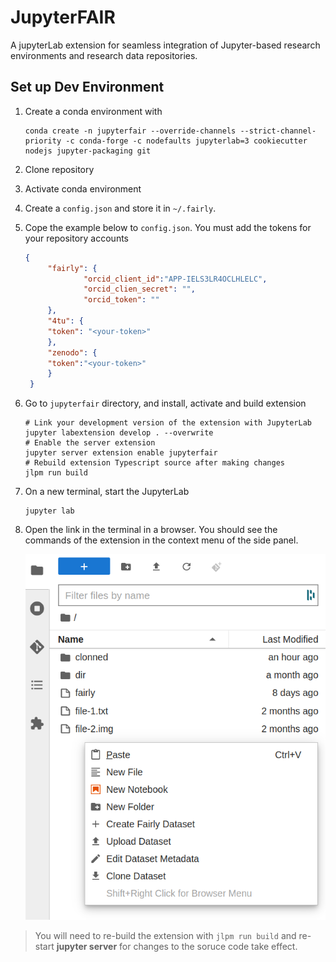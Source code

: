 # JupyterFAIR
 A jupyterLab extension for seamless integration of Jupyter-based research environments and research data repositories.

## Set up Dev Environment

1. Create a conda environment with
    ```shell
    conda create -n jupyterfair --override-channels --strict-channel-priority -c conda-forge -c nodefaults jupyterlab=3 cookiecutter nodejs jupyter-packaging git
    ```
2. Clone repository
3. Activate conda environment
4. Create a `config.json` and store it in `~/.fairly`.
5. Cope the example below to `config.json`. You must add the tokens for your repository accounts
   ```json
   {
        "fairly": {
                "orcid_client_id":"APP-IELS3LR4OCLHLELC",
                "orcid_clien_secret": "",
                "orcid_token": ""
        },
        "4tu": {
        "token": "<your-token>"
        },
        "zenodo": {
        "token":"<your-token>"
        }
    }
   ```
6. Go to `jupyterfair` directory, and install, activate and build extension
    ```shell
    # Link your development version of the extension with JupyterLab
    jupyter labextension develop . --overwrite
    # Enable the server extension
    jupyter server extension enable jupyterfair
    # Rebuild extension Typescript source after making changes
    jlpm run build
    ```
7. On a new terminal, start the JupyterLab
   ```shell
   jupyter lab
   ```
8. Open the link in the terminal in a browser. You should see the commands of the extension in the context menu of the side panel.

    ![extension-context-menu](docs/img/contex-menu.png)



> You will need to re-build the extension with `jlpm run build` and re-start **jupyter server** for changes to the soruce code take effect.



